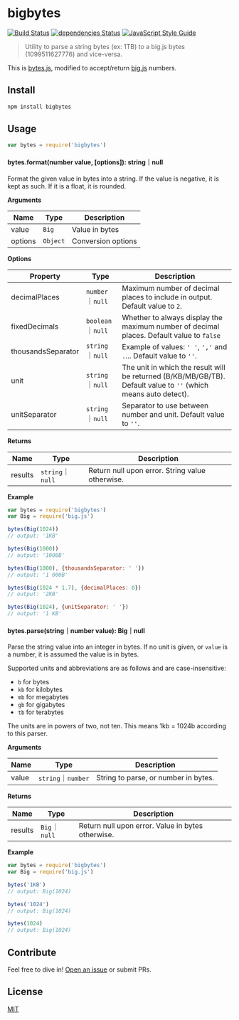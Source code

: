 # bigbytes

[![Build Status](https://travis-ci.org/tableflip/bigbytes.svg?branch=master)](https://travis-ci.org/tableflip/bigbytes) [![dependencies Status](https://david-dm.org/tableflip/bigbytes/status.svg)](https://david-dm.org/tableflip/bigbytes) [![JavaScript Style Guide](https://img.shields.io/badge/code_style-standard-brightgreen.svg)](https://standardjs.com)

> Utility to parse a string bytes (ex: 1TB) to a big.js bytes (1099511627776) and vice-versa.

This is [bytes.js](https://github.com/visionmedia/bytes.js), modified to accept/return [big.js](https://github.com/MikeMcl/big.js/) numbers.

## Install

```sh
npm install bigbytes
```

## Usage

```js
var bytes = require('bigbytes')
```

#### bytes.format(number value, [options]): string｜null

Format the given value in bytes into a string. If the value is negative, it is kept as such. If it is a float, it is
 rounded.

**Arguments**

| Name    | Type     | Description        |
|---------|----------|--------------------|
| value   | `Big`    | Value in bytes     |
| options | `Object` | Conversion options |

**Options**

| Property          | Type   | Description                                                                             |
|-------------------|--------|-----------------------------------------------------------------------------------------|
| decimalPlaces | `number`｜`null` | Maximum number of decimal places to include in output. Default value to `2`. |
| fixedDecimals | `boolean`｜`null` | Whether to always display the maximum number of decimal places. Default value to `false` |
| thousandsSeparator | `string`｜`null` | Example of values: `' '`, `','` and `.`... Default value to `''`. |
| unit | `string`｜`null` | The unit in which the result will be returned (B/KB/MB/GB/TB). Default value to `''` (which means auto detect). |
| unitSeparator | `string`｜`null` | Separator to use between number and unit. Default value to `''`. |

**Returns**

| Name    | Type             | Description                                     |
|---------|------------------|-------------------------------------------------|
| results | `string`｜`null` | Return null upon error. String value otherwise. |

**Example**

```js
var bytes = require('bigbytes')
var Big = require('big.js')

bytes(Big(1024))
// output: '1KB'

bytes(Big(1000))
// output: '1000B'

bytes(Big(1000), {thousandsSeparator: ' '})
// output: '1 000B'

bytes(Big(1024 * 1.7), {decimalPlaces: 0})
// output: '2KB'

bytes(Big(1024), {unitSeparator: ' '})
// output: '1 KB'
```

#### bytes.parse(string｜number value): Big｜null

Parse the string value into an integer in bytes. If no unit is given, or `value`
is a number, it is assumed the value is in bytes.

Supported units and abbreviations are as follows and are case-insensitive:

  * `b` for bytes
  * `kb` for kilobytes
  * `mb` for megabytes
  * `gb` for gigabytes
  * `tb` for terabytes

The units are in powers of two, not ten. This means 1kb = 1024b according to this parser.

**Arguments**

| Name          | Type   | Description        |
|---------------|--------|--------------------|
| value   | `string`｜`number` | String to parse, or number in bytes.   |

**Returns**

| Name    | Type        | Description             |
|---------|-------------|-------------------------|
| results | `Big`｜`null` | Return null upon error. Value in bytes otherwise. |

**Example**

```js
var bytes = require('bigbytes')
var Big = require('big.js')

bytes('1KB')
// output: Big(1024)

bytes('1024')
// output: Big(1024)

bytes(1024)
// output: Big(1024)
```

## Contribute

Feel free to dive in! [Open an issue](https://github.com/tableflip/bigbytes/issues/new) or submit PRs.

## License

[MIT](LICENSE)
